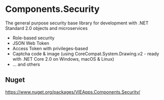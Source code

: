 # Components.Security
The general purpose security base library for development with .NET Standard 2.0 objects and microservices
- Role-based security
- JSON Web Token
- Access Token with privileges-based
- Captcha code & image (using CoreCompat.System.Drawing.v2 - ready with .NET Core 2.0 on Windows, macOS & Linux)
- ... and others

## Nuget
https://www.nuget.org/packages/VIEApps.Components.Security/